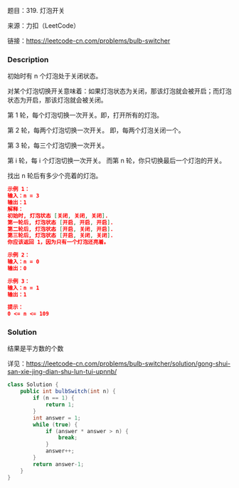 题目：319. 灯泡开关

来源：力扣（LeetCode）

链接：https://leetcode-cn.com/problems/bulb-switcher


### Description

初始时有 n 个灯泡处于关闭状态。

对某个灯泡切换开关意味着：如果灯泡状态为关闭，那该灯泡就会被开启；而灯泡状态为开启，那该灯泡就会被关闭。

第 1 轮，每个灯泡切换一次开关。即，打开所有的灯泡。

第 2 轮，每两个灯泡切换一次开关。 即，每两个灯泡关闭一个。

第 3 轮，每三个灯泡切换一次开关。

第 i 轮，每 i 个灯泡切换一次开关。 而第 n 轮，你只切换最后一个灯泡的开关。

找出 n 轮后有多少个亮着的灯泡。

```json
示例 1：
输入：n = 3
输出：1 
解释：
初始时, 灯泡状态 [关闭, 关闭, 关闭].
第一轮后, 灯泡状态 [开启, 开启, 开启].
第二轮后, 灯泡状态 [开启, 关闭, 开启].
第三轮后, 灯泡状态 [开启, 关闭, 关闭]. 
你应该返回 1，因为只有一个灯泡还亮着。

示例 2：
输入：n = 0
输出：0

示例 3：
输入：n = 1
输出：1

提示：
0 <= n <= 109
```

### Solution

结果是平方数的个数

详见：https://leetcode-cn.com/problems/bulb-switcher/solution/gong-shui-san-xie-jing-dian-shu-lun-tui-upnnb/

```java
class Solution {
    public int bulbSwitch(int n) {
        if (n == 1) {
            return 1;
        }
        int answer = 1;
        while (true) {
            if (answer * answer > n) {
                break;
            }
            answer++;
        }
        return answer-1;
    }
}
```

